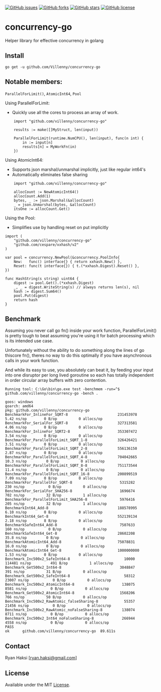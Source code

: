 [![GitHub issues](https://img.shields.io/github/issues/Villenny/concurrency-go)](https://github.com/Villenny/concurrency-go/issues)
[![GitHub forks](https://img.shields.io/github/forks/Villenny/concurrency-go)](https://github.com/Villenny/concurrency-go/network)
[![GitHub stars](https://img.shields.io/github/stars/Villenny/concurrency-go)](https://github.com/Villenny/concurrency-go/stargazers)
[![GitHub license](https://img.shields.io/github/license/Villenny/concurrency-go)](https://github.com/Villenny/concurrency-go/blob/master/LICENSE)

# concurrency-go
Helper library for effective concurrency in golang


## Install

```
go get -u github.com/Villenny/concurrency-go
```

## Notable members:
`ParallelForLimit()`, 
`AtomicInt64`, 
`Pool`

Using ParallelForLimit:
- Quickly use all the cores to process an array of work.
```
	import "github.com/villenny/concurrency-go"

	results := make([]MyStruct, len(input))

	ParallelForLimit(runtime.NumCPU(), len(input), func(n int) {
		in := input[n]
		results[n] = MyWorkFn(in)
	})

```

Using AtomicInt64:
- Supports json marshal/unmarshal implicitly, just like regular int64's
- Automatically eliminates false sharing
```
	import "github.com/villenny/concurrency-go"

	allocCount := NewAtomicInt64()
	allocCount.Add(1)
	bytes, _ := json.Marshal(&allocCount)
	_ = json.Unmarshal(bytes, &allocCount)
	itsOne := allocCount.Get()
```

Using the Pool:
- Simplifies use by handling reset on put implicitly
```
import (
	"github.com/villenny/concurrency-go"
	"github.com/cespare/xxhash/v2"
)

var pool = concurrency.NewPool(&concurrency.PoolInfo{
	New:   func() interface{} { return xxhash.New() },
	Reset: func(t interface{}) { t.(*xxhash.Digest).Reset() },
})

func HashString(s string) uint64 {
	digest := pool.Get().(*xxhash.Digest)
	_, _ = digest.WriteString(s) // always returns len(s), nil
	hash := digest.Sum64()
	pool.Put(digest)
	return hash
}
```

## Benchmark

Assuming you never call go fn() inside your work function, ParallelForLimit() is pretty tough to beat assuming you're using it for batch processing which is its intended use case.

Unfortunately without the ability to do something along the lines of go thiscore fn(), theres no way to do this optimally if you have asynchronous calls in your work function.

And while its easy to use, you absolutely can beat it, by feeding your input into one disruptor per long lived goroutine so each has totally independent in order circular array buffers with zero contention.

```
Running tool: C:\Go\bin\go.exe test -benchmem -run=^$ github.com/villenny/concurrency-go -bench .

goos: windows
goarch: amd64
pkg: github.com/villenny/concurrency-go
BenchmarkFor_InlineFor_SQRT-8                   	231453978	         5.42 ns/op	       0 B/op	       0 allocs/op
BenchmarkFor_SerialFor_SQRT-8                   	327313581	         4.06 ns/op	       0 B/op	       0 allocs/op
BenchmarkFor_InlineFor_SQRT2-8                  	353307472	         3.54 ns/op	       0 B/op	       0 allocs/op
BenchmarkFor_ParallelForLimit_SQRT_1-8          	326426421	         3.51 ns/op	       0 B/op	       0 allocs/op
BenchmarkFor_ParallelForLimit_SQRT_2-8          	556136150	         2.87 ns/op	       0 B/op	       0 allocs/op
BenchmarkFor_ParallelForLimit_SQRT_4-8          	704042665	        10.3 ns/op	       0 B/op	       0 allocs/op
BenchmarkFor_ParallelForLimit_SQRT_8-8          	751173544	        11.4 ns/op	       0 B/op	       0 allocs/op
BenchmarkFor_ParallelForLimit_SQRT_16-8         	200899519	         7.09 ns/op	       0 B/op	       0 allocs/op
BenchmarkFor_ParallelFor_SQRT-8                 	 5315282	       230 ns/op	       0 B/op	       0 allocs/op
BenchmarkFor_SerialFor_SHA256-8                 	 1696674	       702 ns/op	      32 B/op	       1 allocs/op
BenchmarkFor_ParallelForLimit_SHA256-8          	 5976416	       205 ns/op	      32 B/op	       1 allocs/op
BenchmarkInt64_Add-8                            	188578995	         6.10 ns/op	       0 B/op	       0 allocs/op
BenchmarkInt64_Get-8                            	552139134	         2.18 ns/op	       8 B/op	       0 allocs/op
BenchmarkSafeInt64_Add-8                        	 7507633	       160 ns/op	       0 B/op	       0 allocs/op
BenchmarkSafeInt64_Get-8                        	28602208	        35.8 ns/op	       0 B/op	       0 allocs/op
BenchmarkAtomicInt64_Add-8                      	75078831	        16.0 ns/op	       0 B/op	       0 allocs/op
BenchmarkAtomicInt64_Get-8                      	1000000000	         1.53 ns/op	       0 B/op	       0 allocs/op
Benchmark_Inc500x2_SafeInt64-8                  	   10000	    114481 ns/op	     491 B/op	       1 allocs/op
Benchmark_Get500x2_Int64-8                      	 3048847	       391 ns/op	      31 B/op	       0 allocs/op
Benchmark_Get500x2_SafeInt64-8                  	   58312	     23007 ns/op	       0 B/op	       0 allocs/op
Benchmark_Inc500x2_AtomicInt64-8                	  138075	      8581 ns/op	       0 B/op	       0 allocs/op
Benchmark_Get500x2_AtomicInt64-8                	 1568206	       766 ns/op	      50 B/op	       0 allocs/op
Benchmark_Inc500x2_RawAtomic_falseSharing-8     	   55357	     21456 ns/op	       0 B/op	       0 allocs/op
Benchmark_Inc500x2_RawAtomic_noFalseSharing-8   	  138074	      8711 ns/op	       0 B/op	       0 allocs/op
Benchmark_Inc500x2_Int64_noFalseSharing-8       	  266944	      4558 ns/op	       0 B/op	       0 allocs/op
PASS
ok  	github.com/villenny/concurrency-go	89.611s
```

## Contact

Ryan Haksi [ryan.haksi@gmail.com]

## License

Available under the MIT [License](/LICENSE).
